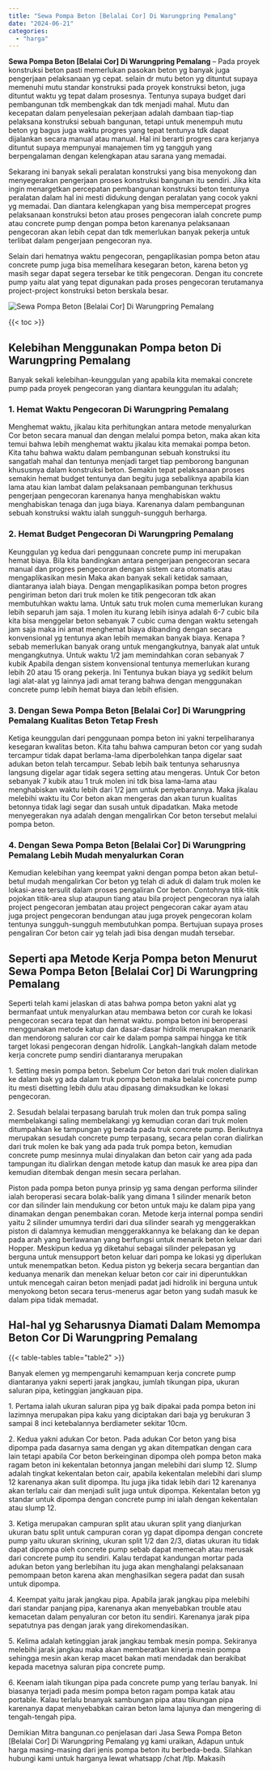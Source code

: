 ```yaml
---
title: "Sewa Pompa Beton [Belalai Cor] Di Warungpring Pemalang"
date: "2024-06-21"
categories: 
  - "harga"
---
```


**Sewa Pompa Beton \[Belalai Cor\] Di Warungpring Pemalang** – Pada proyek konstruksi beton pasti memerlukan pasokan beton yg banyak juga pengerjaan pelaksanaan yg cepat. selain dr mutu beton yg dituntut supaya memenuhi mutu standar konstruksi pada proyek konstruksi beton, juga dituntut waktu yg tepat dalam prosesnya. Tentunya supaya budget dari pembangunan tdk membengkak dan tdk menjadi mahal. Mutu dan kecepatan dalam penyelesaian pekerjaan adalah dambaan tiap-tiap pelaksana konstruksi sebuah bangunan, tetapi untuk menempuh mutu beton yg bagus juga waktu progres yang tepat tentunya tdk dapat dijalankan secara manual atau manual. Hal ini berarti progres cara kerjanya dituntut supaya mempunyai manajemen tim yg tangguh yang berpengalaman dengan kelengkapan atau sarana yang memadai.

Sekarang ini banyak sekali peralatan konstruksi yang bisa menyokong dan menyegerakan pengerjaan proses konstruksi bangunan itu sendiri. Jika kita ingin menargetkan percepatan pembangunan konstruksi beton tentunya peralatan dalam hal ini mesti didukung dengan peralatan yang cocok yakni yg memadai. Dan diantara kelengkapan yang bisa mempercepat progres pelaksanaan konstruksi beton atau proses pengecoran ialah concrete pump atau concrete pump dengan pompa beton karenanya pelaksanaan pengecoran akan lebih cepat dan tdk memerlukan banyak pekerja untuk terlibat dalam pengerjaan pengecoran nya.

Selain dari hematnya waktu pengecoran, pengaplikasian pompa beton atau concrete pump juga bisa memelihara kesegaran beton, karena beton yg masih segar dapat segera tersebar ke titik pengecoran. Dengan itu concrete pump yaitu alat yang tepat digunakan pada proses pengecoran terutamanya project-project konstruksi beton berskala besar.

![Sewa Pompa Beton [Belalai Cor] Di Warungpring Pemalang](/images/sewa-concrete-pump-21.png)

{{< toc >}}

## Kelebihan Menggunakan Pompa beton Di Warungpring Pemalang

Banyak sekali kelebihan-keunggulan yang apabila kita memakai concrete pump pada proyek pengecoran yang diantara keunggulan itu adalah;

### 1\. Hemat Waktu Pengecoran Di Warungpring Pemalang

Menghemat waktu, jikalau kita perhitungkan antara metode menyalurkan Cor beton secara manual dan dengan melalui pompa beton, maka akan kita temui bahwa lebih menghemat waktu jikalau kita memakai pompa beton. Kita tahu bahwa waktu dalam pembangunan sebuah konstruksi itu sangatlah mahal dan tentunya menjadi target tiap pemborong bangunan khususnya dalam konstruksi beton. Semakin tepat pelaksanaan proses semakin hemat budget tentunya dan begitu juga sebaliknya apabila kian lama atau kian lambat dalam pelaksanaan pembangunan terkhusus pengerjaan pengecoran karenanya hanya menghabiskan waktu menghabiskan tenaga dan juga biaya. Karenanya dalam pembangunan sebuah konstruksi waktu ialah sungguh-sungguh berharga.

### 2\. Hemat Budget Pengecoran Di Warungpring Pemalang

Keunggulan yg kedua dari penggunaan concrete pump ini merupakan hemat biaya. Bila kita bandingkan antara pengerjaan pengecoran secara manual dan progres pengecoran dengan sistem cara otomatis atau mengaplikasikan mesin Maka akan banyak sekali ketidak samaan, diantaranya ialah biaya. Dengan mengaplikasikan pompa beton progres pengiriman beton dari truk molen ke titik pengecoran tdk akan membutuhkan waktu lama. Untuk satu truk molen cuma memerlukan kurang lebih separuh jam saja. 1 molen itu kurang lebih isinya adalah 6-7 cubic bila kita bisa menggelar beton sebanyak 7 cubic cuma dengan waktu setengah jam saja maka ini amat menghemat biaya dibanding dengan secara konvensional yg tentunya akan lebih memakan banyak biaya. Kenapa ? sebab memerlukan banyak orang untuk mengangkutnya, banyak alat untuk mengangkutnya. Untuk waktu 1/2 jam memindahkan coran sebanyak 7 kubik Apabila dengan sistem konvensional tentunya memerlukan kurang lebih 20 atau 15 orang pekerja. Ini Tentunya bukan biaya yg sedikit belum lagi alat-alat yg lainnya jadi amat terang bahwa dengan menggunakan concrete pump lebih hemat biaya dan lebih efisien.

### 3\. Dengan Sewa Pompa Beton \[Belalai Cor\] Di Warungpring Pemalang Kualitas Beton Tetap Fresh

Ketiga keunggulan dari penggunaan pompa beton ini yakni terpeliharanya kesegaran kwalitas beton. Kita tahu bahwa campuran beton cor yang sudah tercampur tidak dapat berlama-lama diperbolehkan tanpa digelar saat adukan beton telah tercampur. Sebab lebih baik tentunya seharusnya langsung digelar agar tidak segera setting atau mengeras. Untuk Cor beton sebanyak 7 kubik atau 1 truk molen ini tdk bisa lama-lama atau menghabiskan waktu lebih dari 1/2 jam untuk penyebarannya. Maka jikalau melebihi waktu itu Cor beton akan mengeras dan akan turun kualitas betonnya tidak lagi segar dan susah untuk dipadatkan. Maka metode menyegerakan nya adalah dengan mengalirkan Cor beton tersebut melalui pompa beton.

### 4\. Dengan Sewa Pompa Beton \[Belalai Cor\] Di Warungpring Pemalang Lebih Mudah menyalurkan Coran

Kemudian kelebihan yang keempat yakni dengan pompa beton akan betul-betul mudah mengalirkan Cor beton yg telah di aduk di dalam truk molen ke lokasi-area tersulit dalam proses pengaliran Cor beton. Contohnya titik-titik pojokan titik-area slup ataupun tiang atau bila project pengecoran nya ialah project pengecoran jembatan atau project pengecoran cakar ayam atau juga project pengecoran bendungan atau juga proyek pengecoran kolam tentunya sungguh-sungguh membutuhkan pompa. Bertujuan supaya proses pengaliran Cor beton cair yg telah jadi bisa dengan mudah tersebar.

## Seperti apa Metode Kerja Pompa beton Menurut Sewa Pompa Beton \[Belalai Cor\] Di Warungpring Pemalang

Seperti telah kami jelaskan di atas bahwa pompa beton yakni alat yg bermanfaat untuk menyalurkan atau membawa beton cor curah ke lokasi pengecoran secara tepat dan hemat waktu. pompa beton ini beroperasi menggunakan metode katup dan dasar-dasar hidrolik merupakan menarik dan mendorong saluran cor cair ke dalam pompa sampai hingga ke titik target lokasi pengecoran dengan hidrolik. Langkah-langkah dalam metode kerja concrete pump sendiri diantaranya merupakan

1\. Setting mesin pompa beton. Sebelum Cor beton dari truk molen dialirkan ke dalam bak yg ada dalam truk pompa beton maka belalai concrete pump itu mesti disetting lebih dulu atau dipasang dimaksudkan ke lokasi pengecoran.

2\. Sesudah belalai terpasang barulah truk molen dan truk pompa saling membelakangi saling membelakangi yg kemudian coran dari truk molen ditumpahkan ke tampungan yg berada pada truk concrete pump. Berikutnya merupakan sesudah concrete pump terpasang, secara pelan coran dialirkan dari truk molen ke bak yang ada pada truk pompa beton, kemudian concrete pump mesinnya mulai dinyalakan dan beton cair yang ada pada tampungan itu dialirkan dengan metode katup dan masuk ke area pipa dan kemudian ditembak dengan mesin secara perlahan.

Piston pada pompa beton punya prinsip yg sama dengan performa silinder ialah beroperasi secara bolak-balik yang dimana 1 silinder menarik beton cor dan silinder lain mendukung cor beton untuk maju ke dalam pipa yang dinamakan dengan penembakan coran. Metode kerja internal pompa sendiri yaitu 2 silinder umumnya terdiri dari dua silinder searah yg menggerakkan piston di dalamnya kemudian menggerakkannya ke belakang dan ke depan pada arah yang berlawanan yang berfungsi untuk menarik beton keluar dari Hopper. Meskipun kedua yg diketahui sebagai silinder pelepasan yg berguna untuk mensupport beton keluar dari pompa ke lokasi yg diperlukan untuk menempatkan beton. Kedua piston yg bekerja secara bergantian dan keduanya menarik dan menekan keluar beton cor cair ini diperuntukkan untuk mencegah cairan beton menjadi padat jadi hidrolik ini berguna untuk menyokong beton secara terus-menerus agar beton yang sudah masuk ke dalam pipa tidak memadat.

## Hal-hal yg Seharusnya Diamati Dalam Memompa Beton Cor Di Warungpring Pemalang

{{< table-tables table="table2" >}}

Banyak elemen yg mempengaruhi kemampuan kerja concrete pump diantaranya yakni seperti jarak jangkau, jumlah tikungan pipa, ukuran saluran pipa, ketinggian jangkauan pipa.

1\. Pertama ialah ukuran saluran pipa yg baik dipakai pada pompa beton ini lazimnya merupakan pipa kaku yang diciptakan dari baja yg berukuran 3 sampai 8 inci ketebalannya berdiameter sekitar 10cm.

2\. Kedua yakni adukan Cor beton. Pada adukan Cor beton yang bisa dipompa pada dasarnya sama dengan yg akan ditempatkan dengan cara lain tetapi apabila Cor beton berkeinginan dipompa oleh pompa beton maka ragam beton ini kekentalan betonnya jangan melebihi dari slump 12. Slump adalah tingkat kekentalan beton cair, apabila kekentalan melebihi dari slump 12 karenanya akan sulit dipompa. Itu juga jika tidak lebih dari 12 karenanya akan terlalu cair dan menjadi sulit juga untuk dipompa. Kekentalan beton yg standar untuk dipompa dengan concrete pump ini ialah dengan kekentalan atau slump 12.

3\. Ketiga merupakan campuran split atau ukuran split yang dianjurkan ukuran batu split untuk campuran coran yg dapat dipompa dengan concrete pump yaitu ukuran skrining, ukuran split 1/2 dan 2/3, diatas ukuran itu tidak dapat dipompa oleh concrete pump sebab dapat memecah atau merusak dari concrete pump itu sendiri. Kalau terdapat kandungan mortar pada adukan beton yang berlebihan itu juga akan menghalangi pelaksanaan pemompaan beton karena akan menghasilkan segera padat dan susah untuk dipompa.

4\. Keempat yaitu jarak jangkau pipa. Apabila jarak jangkau pipa melebihi dari standar panjang pipa, karenanya akan menyebabkan trouble atau kemacetan dalam penyaluran cor beton itu sendiri. Karenanya jarak pipa sepatutnya pas dengan jarak yang direkomendasikan.

5\. Kelima adalah ketinggian jarak jangkau tembak mesin pompa. Sekiranya melebihi jarak jangkau maka akan memberatkan kinerja mesin pompa sehingga mesin akan kerap macet bakan mati mendadak dan berakibat kepada macetnya saluran pipa concrete pump.

6\. Keenam ialah tikungan pipa pada concrete pump yang terlau banyak. Ini biasanya terjadi pada mesim pompa beton ragam pompa katak atau portable. Kalau terlalu bnanyak sambungan pipa atau tikungan pipa karenanya dapat menyebabkan cairan beton lama lajunya dan mengering di tengah-tengah pipa.

Demikian Mitra bangunan.co penjelasan dari Jasa Sewa Pompa Beton \[Belalai Cor\] Di Warungpring Pemalang yg kami uraikan, Adapun untuk harga masing-masing dari jenis pompa beton itu berbeda-beda. Silahkan hubungi kami untuk harganya lewat whatsapp /chat /tlp. Makasih
